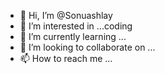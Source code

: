 - 👋 Hi, I’m @Sonuashlay
- 👀 I’m interested in ...coding
- 🌱 I’m currently learning ...
- 💞️ I’m looking to collaborate on ...
- 📫 How to reach me ...

<!---
Sonuashlay/Sonuashlay is a ✨ special ✨ repository because its `README.md` (this file) appears on your GitHub profile.
You can click the Preview link to take a look at your changes.
--->
